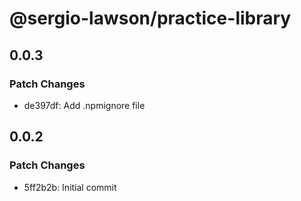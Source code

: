 # @sergio-lawson/practice-library

## 0.0.3

### Patch Changes

- de397df: Add .npmignore file

## 0.0.2

### Patch Changes

- 5ff2b2b: Initial commit
